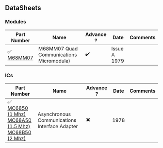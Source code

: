 
## DataSheets

### Modules

| Part Number   | Name      | Advance ? | Date | Comments |
|---             |---           |--     |---    |---                    |
| :white_check_mark: [M68MM07](/images/M68MM07.1.png)| M68MM07 Quad Communications Micromodule)| :heavy_check_mark: | Issue A 1979|   |


### ICs

| Part Number   | Name      | Advance ? | Date | Comments |
|---             |---           |--     |---    |---                    |
| :white_check_mark: [MC6850 (1 Mhz) <br />MC68A50 (1.5 Mhz) <br />MC68B50 (2 Mhz)](/images/MC6850.1.png)  | Asynchronous Communications Interface Adapter| :heavy_multiplication_x: | 1978|    |

